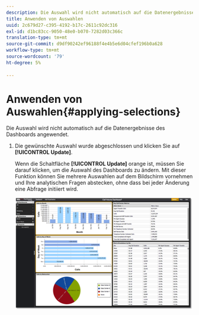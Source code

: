 ```yaml
---
description: Die Auswahl wird nicht automatisch auf die Datenergebnisse des Dashboards angewendet.
title: Anwenden von Auswahlen
uuid: 2c679d27-c395-4192-b17c-2611c92dc316
exl-id: d1bc83cc-9050-48e0-b070-7282d03c366c
translation-type: tm+mt
source-git-commit: d9df90242ef96188f4e4b5e6d04cfef196b0a628
workflow-type: tm+mt
source-wordcount: '79'
ht-degree: 5%

---
```


# Anwenden von Auswahlen{#applying-selections}

Die Auswahl wird nicht automatisch auf die Datenergebnisse des Dashboards angewendet.

1. Die gewünschte Auswahl wurde abgeschlossen und klicken Sie auf **[!UICONTROL Update]**.

   Wenn die Schaltfläche **[!UICONTROL Update]** orange ist, müssen Sie darauf klicken, um die Auswahl des Dashboards zu ändern. Mit dieser Funktion können Sie mehrere Auswahlen auf dem Bildschirm vornehmen und Ihre analytischen Fragen abstecken, ohne dass bei jeder Änderung eine Abfrage initiiert wird.

   ![](assets/selection_update.png)
